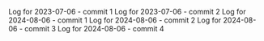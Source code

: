 Log for 2023-07-06 - commit 1
Log for 2023-07-06 - commit 2
Log for 2024-08-06 - commit 1
Log for 2024-08-06 - commit 2
Log for 2024-08-06 - commit 3
Log for 2024-08-06 - commit 4
